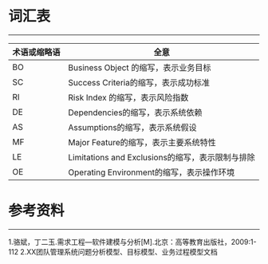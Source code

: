 # 词汇表

---

|术语或缩略语 | 全意|
|--|--|
|BO|	Business Object 的缩写，表示业务目标|
|SC|	Success Criteria的缩写，表示成功标准|
|RI|	Risk Index 的缩写，表示风险指数|
|DE|	Dependencies的缩写，表示系统依赖|
|AS|	Assumptions的缩写，表示系统假设|
|MF|	Major Feature的缩写，表示主要系统特性|
|LE|	Limitations and Exclusions的缩写，表示限制与排除|
|OE|	Operating Environment的缩写，表示操作环境|


# 参考资料

---

1.骆斌，丁二玉.需求工程—软件建模与分析[M].北京：高等教育出版社，2009:1-112
2.XX团队管理系统问题分析模型、目标模型、业务过程模型文档
